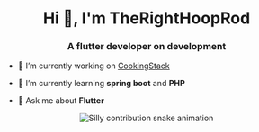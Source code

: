 <h1 align="center">Hi 👋, I'm TheRightHoopRod</h1>
<h3 align="center">A flutter developer on development</h3>

- 🔭 I’m currently working on [CookingStack](https://github.com/theRightHooprod/cooking-stack)

- 🌱 I’m currently learning **spring boot** and **PHP**

- 💬 Ask me about **Flutter**

<div align="center">
  <picture>
    <source media="(prefers-color-scheme: dark)" srcset="https://raw.githubusercontent.com/theRightHoopRod/theRightHoopRod/output/silly-contribution-snake-dark.svg" />
    <source media="(prefers-color-scheme: light)" srcset="https://raw.githubusercontent.com/theRightHoopRod/theRightHoopRod/output/silly-contribution-snake.svg" />
    <img alt="Silly contribution snake animation" src="github-snake.svg" />
  </picture>
</div>
